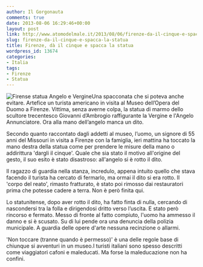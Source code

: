 ```yaml
---
author: Il Gorgonauta
comments: true
date: 2013-08-06 16:29:46+00:00
layout: post
link: http://www.atomodelmale.it/2013/08/06/firenze-da-il-cinque-e-spacca-la-statua/
slug: firenze-da-il-cinque-e-spacca-la-statua
title: Firenze, dà il cinque e spacca la statua
wordpress_id: 13674
categories:
- Italia
tags:
- Firenze
- Statua
---
```


![Firense statua Angelo e Vergine](http://www.atomodelmale.it/wp-content/uploads/2013/08/Firense-statua-Angelo-e-Vergine-300x199.jpg)Una spacconata che si poteva anche evitare. Artefice un turista americano in visita al Museo dell’Opera del Duomo a Firenze. Vittima, senza averne colpa, la statua di marmo dello scultore trecentesco Giovanni d’Ambrogio raffigurante la Vergine e l'Angelo Annunciatore. Ora alla mano dell’angelo manca un dito.

Secondo quanto raccontato dagli addetti al museo, l’uomo, un signore di 55 anni del Missouri in visita a Firenze con la famiglia, ieri mattina ha toccato la mano destra della statua come per prendere le misure della mano o addirittura 'dargli il cinque'. Quale che sia stato il motivo all'origine del gesto, il suo esito è stato disastroso: all'angelo si è rotto il dito.

Il ragazzo di guardia nella stanza, incredulo, appena intuito quello che stava facendo il turista ha cercato di fermarlo, ma ormai il dito si era rotto. Il 'corpo del reato', rimasto fratturato, è stato poi rimosso dai restauratori prima che potesse cadere a terra. Non è però finita qui.


Lo statunitense, dopo aver rotto il dito, ha fatto finta di nulla, cercando di nascondersi tra la folla e dirigendosi dritto verso l’uscita. E stato però rincorso e fermato. Messo di fronte al fatto compiuto, l'uomo ha ammesso il danno e si è scusato. Su di lui pende ora una denuncia della polizia municipale. A guardia delle opere d'arte nessuna recinzione o allarmi.

'Non toccare (tranne quando è permesso)' è una delle regole base di chiunque si avventuri in un museo.I turisti italiani sono spesso descritti come viaggiatori cafoni e maleducati. Ma forse la maleducazione non ha confini.
